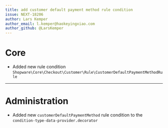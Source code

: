 ```yaml
---
title: add customer default payment method rule condition
issue: NEXT-18206
author: Lars Kemper
author_email: l.kemper@haokeyingxiao.com
author_github: @LarsKemper
---
```

# Core
* Added new rule condition `Shopware\Core\Checkout\Customer\Rule\CustomerDefaultPaymentMethodRule`
___
# Administration
* Added new `customerDefaultPaymentMethod` rule condition to the `condition-type-data-provider.decorator`
